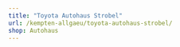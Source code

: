 ```yaml
---
title: "Toyota Autohaus Strobel"
url: /kempten-allgaeu/toyota-autohaus-strobel/
shop: Autohaus
---
```

